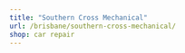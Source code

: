 ```yaml
---
title: "Southern Cross Mechanical"
url: /brisbane/southern-cross-mechanical/
shop: car repair
---
```

